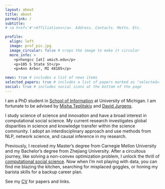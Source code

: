 ```yaml
---
layout: about
title: about
permalink: /
subtitle: 
# <a href='#'>Affiliations</a>. Address. Contacts. Motto. Etc.

profile:
  align: left
  image: prof_pic.jpg
  image_circular: false # crops the image to make it circular
  more_info: >
    <p>hongcc [at] umich.edu</p>
    <p>105 S State St</p>
    <p>Ann Arbor, MI 48105</p>

news: true # includes a list of news items
selected_papers: true # includes a list of papers marked as "selected={true}"
social: true # includes social icons at the bottom of the page
---
```



I am a PhD student in [School of Information](https://www.si.umich.edu/) at University of Michigan. I am fortunate to be advised by [Misha Teplitskiy](https://www.misha.mx/) and [David Jurgens](https://jurgens.people.si.umich.edu/). 

I study science of science and innovation and have a broad interest in computational social science. My current research investigates global disparities in science and knowledge transfer within the science community. I adopt an interdisciplinary approach and use methods from NLP, network science, and causal inference in my research.

Previously, I received my Master’s degree from Carnegie Mellon University and my Bachelor’s degree from Zhejiang University. After a circuitous journey, like solving a non-convex optimization problem, I unlock the thrill of [computational social science](https://css.si.umich.edu/index.html). Now when I’m not playing with data, you can find me blazing the kitchen, searching for misplaced goggles, or honing my barista skills for a backup career plan.

See my [CV](assets/HongChen_CV.pdf) for papers and links.

<!-- Write your biography here. Tell the world about yourself. Link to your favorite [subreddit](http://reddit.com). You can put a picture in, too. The code is already in, just name your picture `prof_pic.jpg` and put it in the `img/` folder.

Put your address / P.O. box / other info right below your picture. You can also disable any of these elements by editing `profile` property of the YAML header of your `_pages/about.md`. Edit `_bibliography/papers.bib` and Jekyll will render your [publications page](/al-folio/publications/) automatically.

Link to your social media connections, too. This theme is set up to use [Font Awesome icons](https://fontawesome.com/) and [Academicons](https://jpswalsh.github.io/academicons/), like the ones below. Add your Facebook, Twitter, LinkedIn, Google Scholar, or just disable all of them. -->
